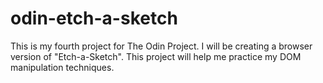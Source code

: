 # odin-etch-a-sketch

This is my fourth project for The Odin Project. I will be creating a
browser version of "Etch-a-Sketch". This project will help me practice
my DOM manipulation techniques.